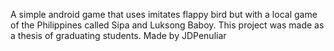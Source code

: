 A simple android game that uses imitates flappy bird but with a local game of the Philippines called Sipa and Luksong Baboy. This project was made as a thesis of graduating students.  Made by JDPenuliar
